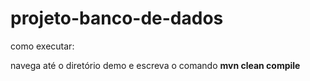 # projeto-banco-de-dados

como executar:

navega até o diretório demo e escreva o comando **mvn clean compile**
